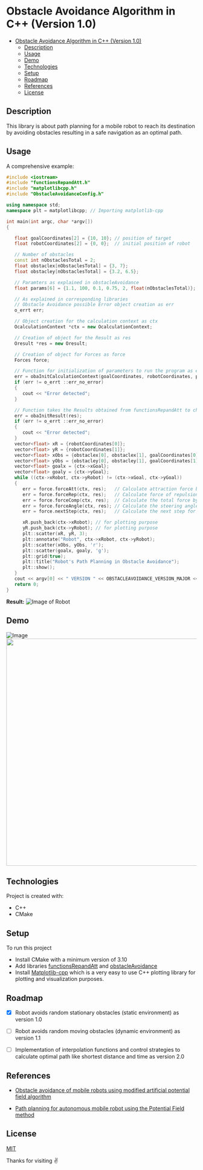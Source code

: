 # Obstacle Avoidance Algorithm in C++ (Version 1.0)
- [Obstacle Avoidance Algorithm in C++ (Version 1.0)](#obstacle-avoidance-algorithm-in-c-version-10)
  - [Description](#description)
  - [Usage](#usage)
  - [Demo](#demo)
  - [Technologies](#technologies)
  - [Setup](#setup)
  - [Roadmap](#roadmap)
  - [References](#references)
  - [License](#license)

## Description
This library is about path planning for a mobile robot to reach its destination by avoiding obstacles resulting in a safe navigation as an optimal path.

## Usage
A comprehensive example:
```c++
#include <iostream>
#include "functionsRepandAtt.h"
#include "matplotlibcpp.h"
#include "ObstacleAvoidanceConfig.h"

using namespace std;
namespace plt = matplotlibcpp; // Importing matplotlib-cpp

int main(int argc, char *argv[])
{

   float goalCoordinates[2] = {10, 10}; // position of target
   float robotCoordinates[2] = {0, 0};  // initial position of robot

   // Number of obstacles
   const int nObstaclesTotal = 2;
   float obstaclex[nObstaclesTotal] = {3, 7};
   float obstacley[nObstaclesTotal] = {3.2, 6.5};

   // Paramters as explained in obstacleAvoidance
   float params[6] = {1.1, 100, 0.1, 0.75, 2, float(nObstaclesTotal)};

   // As explained in corresponding libraries
   // Obstacle Avoidance possible Error object creation as err
   o_errt err;

   // Object creation for the calculation context as ctx
   OcalculationContext *ctx = new OcalculationContext;

   // Creation of object for the Result as res
   Oresult *res = new Oresult;

   // Creation of object for Forces as force
   Forces force;

   // Function for initialization of parameters to run the program as explained in the library obstacleAvoidance
   err = obaInitCalculationContext(goalCoordinates, robotCoordinates, params, obstaclex, obstacley, ctx);
   if (err != o_errt ::err_no_error)
   {
      cout << "Error detected";
   }

   // Function takes the Results obtained from functionsRepandAtt to check errors
   err = obaInitResult(res);
   if (err != o_errt ::err_no_error)
   {
      cout << "Error detected";
   }
   vector<float> xR = {robotCoordinates[0]};                              // x-coordinate of robot
   vector<float> yR = {robotCoordinates[1]};                              // y-coordinate of robot
   vector<float> xObs = {obstaclex[0], obstaclex[1], goalCoordinates[0]}; // x-coordinate of obstacles
   vector<float> yObs = {obstacley[0], obstacley[1], goalCoordinates[1]}; // y-coordinate of obstacles
   vector<float> goalx = {ctx->xGoal};
   vector<float> goaly = {ctx->yGoal};
   while ((ctx->xRobot, ctx->yRobot) != (ctx->xGoal, ctx->yGoal))
   {
      err = force.forceAtt(ctx, res);   // Calculate attraction force between the robot and target
      err = force.forceRep(ctx, res);   // Calculate force of repulsion between the Robot and the obstacles
      err = force.forceComp(ctx, res);  // Calculate the total force by adding the corresponding components of attraction & repulsion forces
      err = force.forceAngle(ctx, res); // Calculate the steering angle for direction (navigation) using total force components
      err = force.nextStep(ctx, res);   // Calculate the next step for the robot consisting of x and y coordinates as its position

      xR.push_back(ctx->xRobot); // for plotting purpose
      yR.push_back(ctx->yRobot); // for plotting purpose
      plt::scatter(xR, yR, 3);
      plt::annotate("Robot", ctx->xRobot, ctx->yRobot);
      plt::scatter(xObs, yObs, 'r');
      plt::scatter(goalx, goaly, 'g');
      plt::grid(true);
      plt::title("Robot's Path Planning in Obstacle Avoidance");
      plt::show();
   }
   cout << argv[0] << " VERSION " << OBSTACLEAVOIDANCE_VERSION_MAJOR << "." << OBSTACLEAVOIDANCE_VERSION_MINOR << endl;
   return 0;
}
```
**Result:**
![Image of Robot](examples/twoObstacles.png)

## Demo
![Image](examples/curveAndDotObstacles.png)
<img src="plot_gif.gif" width="1600" height="600"/>

## Technologies
Project is created with:
* C++
* CMake

## Setup
To run this project
* Install CMake with a minimum version of 3.10
* Add libraries [functionsRepandAtt](ObstacleAvoidance/src/include/functionsRepandAtt.h) and [obstacleAvoidance](ObstacleAvoidance/src/include/obstacleAvoidance.h)
* Install [Matplotlib-cpp](https://github.com/lava/matplotlib-cpp) which is a very easy to use C++ plotting library for plotting and visualization purposes.


## Roadmap
- [x] Robot avoids random stationary obstacles (static environment) as version 1.0
- [ ] Robot avoids random moving obstacles (dynamic environment) as version 1.1
- [ ] Implementation of interpolation functions and control strategies to calculate optimal path like shortest distance and time as version 2.0


## References
* [Obstacle avoidance of mobile robots using modified artificial potential field algorithm](https://doi.org/10.1186/s13638-019-1396-2)

* [Path planning for autonomous mobile robot using the Potential Field method](https://doi.org/10.1109/ASET.2017.7983725)

## License
[MIT](https://choosealicense.com/licenses/mit/)


Thanks for visiting :v:
